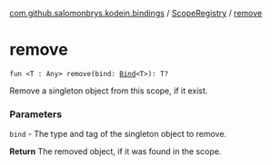 [com.github.salomonbrys.kodein.bindings](../index.md) / [ScopeRegistry](index.md) / [remove](.)

# remove

`fun <T : Any> remove(bind: `[`Bind`](../../com.github.salomonbrys.kodein/-kodein/-bind/index.md)`<T>): T?`

Remove a singleton object from this scope, if it exist.

### Parameters

`bind` - The type and tag of the singleton object to remove.

**Return**
The removed object, if it was found in the scope.

